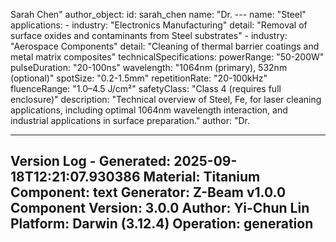 <!-- CONTENT START -->

<!-- CONTENT END -->

<!-- METADATA START -->
Sarah Chen" author_object: id: sarah_chen name: "Dr. --- name: "Steel" applications: - industry: "Electronics Manufacturing" detail: "Removal of surface oxides and contaminants from Steel substrates" - industry: "Aerospace Components" detail: "Cleaning of thermal barrier coatings and metal matrix composites" technicalSpecifications: powerRange: "50-200W" pulseDuration: "20-100ns" wavelength: "1064nm (primary), 532nm (optional)" spotSize: "0.2-1.5mm" repetitionRate: "20-100kHz" fluenceRange: "1.0–4.5 J/cm²" safetyClass: "Class 4 (requires full enclosure)" description: "Technical overview of Steel, Fe, for laser cleaning applications, including optimal 1064nm wavelength interaction, and industrial applications in surface preparation." author: "Dr.

---
Version Log - Generated: 2025-09-18T12:21:07.930386
Material: Titanium
Component: text
Generator: Z-Beam v1.0.0
Component Version: 3.0.0
Author: Yi-Chun Lin
Platform: Darwin (3.12.4)
Operation: generation
---
<!-- METADATA END -->